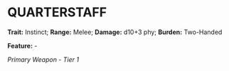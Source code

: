 # QUARTERSTAFF

**Trait:** Instinct; **Range:** Melee; **Damage:** d10+3 phy; **Burden:** Two-Handed

**Feature:** -

*Primary Weapon - Tier 1*